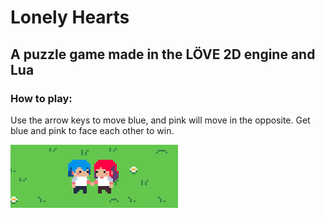# Lonely Hearts
## A puzzle game made in the LÖVE 2D engine and Lua


### How to play:
Use the arrow keys to move blue, and pink will move in the opposite.
Get blue and pink to face each other to win.

<img src="https://github.com/nat-w/lonely_hearts/blob/master/banner.png">
